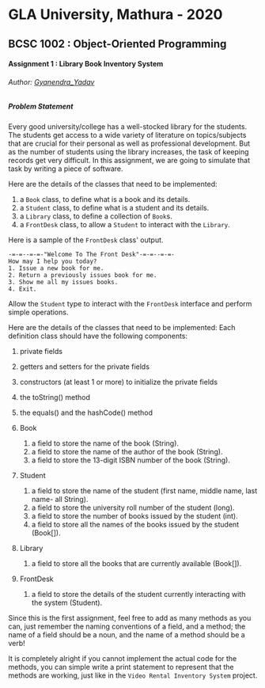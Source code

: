 # GLA University, Mathura - 2020
## BCSC 1002 : Object-Oriented Programming
#### Assignment 1 : Library Book Inventory System

###### Author: [Gyanendra_Yadav](https://github.com/Gyanendra011Yadav-coder)



##### Problem Statement

Every good university/college has a well-stocked library for the students. The students get access to a wide variety of
 literature on topics/subjects that are crucial for their personal as well as professional development. But as the 
 number of students using the library increases, the task of keeping records get very difficult. In this assignment, we 
 are going to simulate that task by writing a piece of software.



Here are the details of the classes that need to be implemented:

1. a `Book` class, to define what is a book and its details.
2. a `Student` class, to define what is a student and its details.
3. a `Library` class, to define a collection of `Book`s.
4. a `FrontDesk` class, to allow a `Student` to interact with the `Library`.



Here is a sample of the `FrontDesk` class' output.

```
-=-=--=-=-"Welcome To The Front Desk"-=-=--=-=-
How may I help you today?
1. Issue a new book for me.
2. Return a previously issues book for me.
3. Show me all my issues books.
4. Exit.
```



Allow the `Student` type to interact with the `FrontDesk` interface and perform simple operations.

Here are the details of the classes that need to be implemented:
Each definition class should have the following components:
1. private fields
2. getters and setters for the private fields
3. constructors (at least 1 or more) to initialize the private fields
4. the toString() method
5. the equals() and the hashCode() method 

1. Book
   1. a field to store the name of the book (String).
   2. a field to store the name of the author of the book (String).
   3. a field to store the 13-digit ISBN number of the book (String).
2. Student
   1. a field to store the name of the student (first name, middle name, last name- all String).
   2. a field to store the university roll number of the student (long).
   3. a field to store the number of books issued by the student (int).
   4. a field to store all the names of the books issued by the student (Book[]).
3. Library
   1. a field to store all the books that are currently available (Book[]).
4. FrontDesk
   1. a field to store the details of the student currently interacting with the system (Student).

Since this is the first assignment, feel free to add as many methods as you can, just remember the naming conventions 
of a field, and a method; the name of a field should be a noun, and the name of a method should be a verb!

It is completely alright if you cannot implement the actual code for the methods, you can simple write a print 
statement to represent that the methods are working, just like in the `Video Rental Inventory System` project.